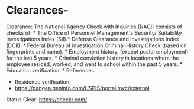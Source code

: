 # Clearances-
Clearance: The National Agency Check with Inquiries (NACI) consists of checks of: * The Office of Personnel Management's Security/ Suitability Investigations Index (SIl).*
Defense Clearance and
Investigations Index (DCIl). * Federal Bureau of Investigation Criminal
History Check (based on fingerprints and name). * Employment history. (except postal employment) for the last 5 years. * Criminal conviction history in locations where the employee resided, worked, and went to school within the past 5 years. * Education verification. * References.
* Residence verification.
* https://pangea.geninfo.com/USPIS/portal.mvc/external

Status Clear: 
https://checkr.com/
